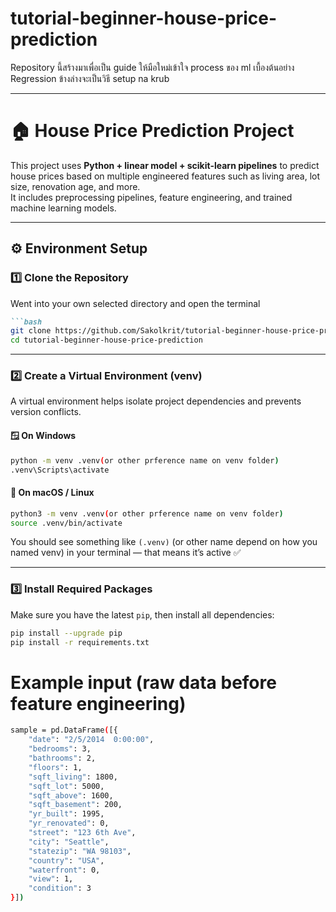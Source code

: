 # tutorial-beginner-house-price-prediction
Repository นี้สร้างมาเพื่อเป็น guide ให้มือใหม่เข้าใจ process ของ ml เบื้องต้นอย่าง Regression ข้างล่างจะเป็นวิธี setup na krub

---


# 🏠 House Price Prediction Project

This project uses **Python + linear model + scikit-learn pipelines** to predict house prices based on multiple engineered features such as living area, lot size, renovation age, and more.  
It includes preprocessing pipelines, feature engineering, and trained machine learning models.

---

## ⚙️ Environment Setup

### 1️⃣ Clone the Repository
Went into your own selected directory and open the terminal 

````markdown
```bash
git clone https://github.com/Sakolkrit/tutorial-beginner-house-price-prediction.git
cd tutorial-beginner-house-price-prediction
````

---

### 2️⃣ Create a Virtual Environment (venv)

A virtual environment helps isolate project dependencies and prevents version conflicts.

#### 🪟 On Windows

```bash
python -m venv .venv(or other prference name on venv folder)
.venv\Scripts\activate
```

#### 🐧 On macOS / Linux

```bash
python3 -m venv .venv(or other prference name on venv folder)
source .venv/bin/activate
```

You should see something like `(.venv)` (or other name depend on how you named venv) in your terminal — that means it’s active ✅

---

### 3️⃣ Install Required Packages

Make sure you have the latest `pip`, then install all dependencies:

```bash
pip install --upgrade pip
pip install -r requirements.txt
```

# Example input (raw data before feature engineering)

```bash
sample = pd.DataFrame([{
    "date": "2/5/2014  0:00:00",
    "bedrooms": 3,
    "bathrooms": 2,
    "floors": 1,
    "sqft_living": 1800,
    "sqft_lot": 5000,
    "sqft_above": 1600,
    "sqft_basement": 200,
    "yr_built": 1995,
    "yr_renovated": 0,
    "street": "123 6th Ave",
    "city": "Seattle",
    "statezip": "WA 98103",
    "country": "USA",
    "waterfront": 0,
    "view": 1,
    "condition": 3
}])
```
